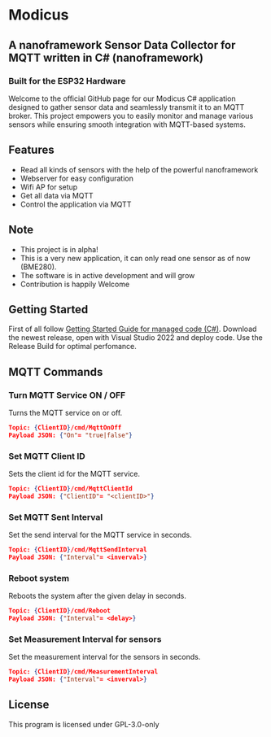 # Modicus
## A nanoframework Sensor Data Collector for MQTT written in C# (nanoframework)
### Built for the ESP32 Hardware

Welcome to the official GitHub page for our Modicus C# application designed to gather sensor data and seamlessly transmit it to an MQTT broker. This project empowers you to easily monitor and manage various sensors while ensuring smooth integration with MQTT-based systems.

## Features

- Read all kinds of sensors with the help of the powerful nanoframework
- Webserver for easy configuration
- Wifi AP for setup
- Get all data via MQTT
- Control the application via MQTT

## Note
- This project is in alpha!
- This is a very new application, it can only read one sensor as of now (BME280). 
- The software is in active development and will grow
- Contribution is happily Welcome

## Getting Started 
First of all follow [Getting Started Guide for managed code (C#)](https://docs.nanoframework.net/content/getting-started-guides/getting-started-managed.html).
Download the newest release, open with Visual Studio 2022 and deploy code. Use the Release Build for optimal perfomance.

## MQTT Commands

### Turn MQTT Service ON / OFF
Turns the MQTT service on or off.
```json
Topic: {ClientID}/cmd/MqttOnOff
Payload JSON: {"On"= "true|false"}
```

### Set MQTT Client ID
Sets the client id for the MQTT service.
```json
Topic: {ClientID}/cmd/MqttClientId
Payload JSON: {"ClientID"= "<clientID>"}
```
### Set MQTT Sent Interval 
Set the send interval for the MQTT service in seconds.
```json
Topic: {ClientID}/cmd/MqttSendInterval
Payload JSON: {"Interval"= <inverval>}
```

### Reboot system
Reboots the system after the given delay in seconds.
```json
Topic: {ClientID}/cmd/Reboot
Payload JSON: {"Interval"= <delay>}
```

### Set Measurement Interval for sensors
Set the measurement interval for the sensors in seconds.
```json
Topic: {ClientID}/cmd/MeasurementInterval
Payload JSON: {"Interval"= <inverval>}
```

## License
This program is licensed under GPL-3.0-only
